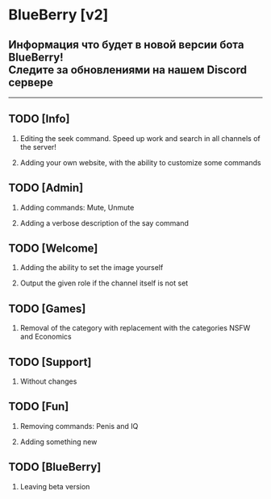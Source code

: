 <!-- Header -->
<h1> BlueBerry [v2] </h1>

<!-- Header Title -->
<div>
    <h2>
        Информация что будет в новой версии бота BlueBerry!<br>
        Следите за обновлениями на нашем <a herf="https://discord.gg/dVrjacHT3v">Discord сервере</a>
    </h2>
</div>
<!-- Intro -->

---
## TODO [Info]
1. Editing the seek command. Speed up work and search in all channels of the server!

2. Adding your own website, with the ability to customize some commands

## TODO [Admin]
1. Adding commands: Mute, Unmute

2. Adding a verbose description of the say command

## TODO [Welcome]
1. Adding the ability to set the image yourself

2. Output the given role if the channel itself is not set

## TODO [Games]
1. Removal of the category with replacement with the categories NSFW and Economics

## TODO [Support]
1. Without changes

## TODO [Fun]
1. Removing commands: Penis and IQ

2. Adding something new

## TODO [BlueBerry]
1. Leaving beta version
